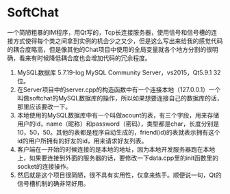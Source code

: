 # SoftChat
一个简陋粗暴的IM程序，用Qt写的，Tcp长连接服务器，使用信号和信号槽的连接方式使得每个类之间拿到实例的机会少之又少，但是这么写出来给我的感觉代码的耦合度略高，但是像其他的Chat项目中使用的全局变量就各个地方分割的很明确，看来有时候降低耦合度也会增加代码的冗余程度。
1. MySQL数据库 5.7.19-log MySQL Community Server，vs2015，Qt5.9.1 32位。
2. 在Server项目中的server.cpp的构造函数中有一个连接本地（127.0.0.1）一个叫做softchat的MySQL数据库的操作，所以如果想要连接自己的数据库的话，那里应该要改一下。
3. 本地使用的MySQL数据库中有一个叫做acount的表，有三个字段，用来存储用户的id，name（昵称）和password（密码），类型都是char，长度分别是10，50，50。其他的表都是程序自动生成的，friend(id)的表就表示拥有这个id的用户所拥有的好友的id，用来请求好友列表。
4. 客户端在一开始的时候连接的是本地的地址，因为本地开发服务器跑在本地上，如果要连接到外面的服务器的话，要修改一下data.cpp里的init函数里的socket的连接操作。
5. 然后就是这个项目很简陋，很不具有实用性，仅拿来练手。顺便说一句，Qt的信号槽机制的确非常好用。
